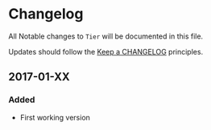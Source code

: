 # Changelog

All Notable changes to `Tier` will be documented in this file.

Updates should follow the [Keep a CHANGELOG](http://keepachangelog.com/) principles.

## 2017-01-XX

### Added
- First working version

